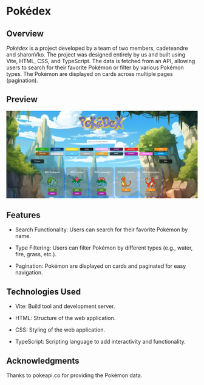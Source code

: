 # Pokédex

## Overview

_Pokédex_ is a project developed by a team of two members, cadeteandre and sharonVko. The project was designed entirely by us and built using Vite, HTML, CSS, and TypeScript. The data is fetched from an API, allowing users to search for their favorite Pokémon or filter by various Pokémon types. The Pokémon are displayed on cards across multiple pages (pagination).

## Preview

![screenshot](./src/images/previewIMG.png)

## Features

- Search Functionality: Users can search for their favorite Pokémon by name.

- Type Filtering: Users can filter Pokémon by different types (e.g., water, fire, grass, etc.).

- Pagination: Pokémon are displayed on cards and paginated for easy navigation.

## Technologies Used

- Vite: Build tool and development server.

- HTML: Structure of the web application.

- CSS: Styling of the web application.

- TypeScript: Scripting language to add interactivity and functionality.

## Acknowledgments

Thanks to pokeapi.co for providing the Pokémon data.
